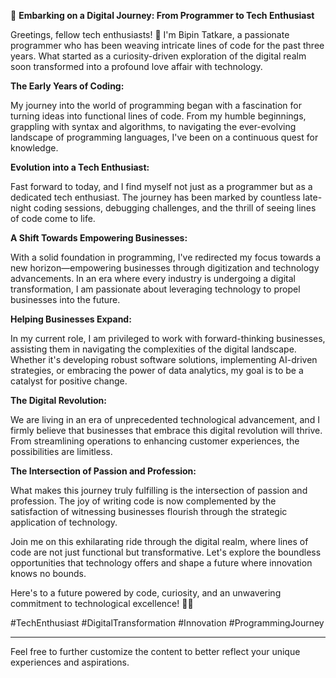 🚀 **Embarking on a Digital Journey: From Programmer to Tech Enthusiast**

Greetings, fellow tech enthusiasts! 👋 I'm Bipin Tatkare, a passionate programmer who has been weaving intricate lines of code for the past three years. What started as a curiosity-driven exploration of the digital realm soon transformed into a profound love affair with technology.

**The Early Years of Coding:**

My journey into the world of programming began with a fascination for turning ideas into functional lines of code. From my humble beginnings, grappling with syntax and algorithms, to navigating the ever-evolving landscape of programming languages, I've been on a continuous quest for knowledge.

**Evolution into a Tech Enthusiast:**

Fast forward to today, and I find myself not just as a programmer but as a dedicated tech enthusiast. The journey has been marked by countless late-night coding sessions, debugging challenges, and the thrill of seeing lines of code come to life.

**A Shift Towards Empowering Businesses:**

With a solid foundation in programming, I've redirected my focus towards a new horizon—empowering businesses through digitization and technology advancements. In an era where every industry is undergoing a digital transformation, I am passionate about leveraging technology to propel businesses into the future.

**Helping Businesses Expand:**

In my current role, I am privileged to work with forward-thinking businesses, assisting them in navigating the complexities of the digital landscape. Whether it's developing robust software solutions, implementing AI-driven strategies, or embracing the power of data analytics, my goal is to be a catalyst for positive change.

**The Digital Revolution:**

We are living in an era of unprecedented technological advancement, and I firmly believe that businesses that embrace this digital revolution will thrive. From streamlining operations to enhancing customer experiences, the possibilities are limitless.

**The Intersection of Passion and Profession:**

What makes this journey truly fulfilling is the intersection of passion and profession. The joy of writing code is now complemented by the satisfaction of witnessing businesses flourish through the strategic application of technology.

Join me on this exhilarating ride through the digital realm, where lines of code are not just functional but transformative. Let's explore the boundless opportunities that technology offers and shape a future where innovation knows no bounds.

Here's to a future powered by code, curiosity, and an unwavering commitment to technological excellence! 🚀✨

#TechEnthusiast #DigitalTransformation #Innovation #ProgrammingJourney

--- 

Feel free to further customize the content to better reflect your unique experiences and aspirations.
